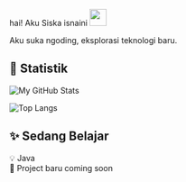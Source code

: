 hai! Aku Siska isnaini <img src="https://media.giphy.com/media/hvRJCLFzcasrR4ia7z/giphy.gif" width="30px"/>

Aku suka ngoding, eksplorasi teknologi baru.

## 🚀 Statistik

![My GitHub Stats](https://github-readme-stats.vercel.app/api?username=sissssskaaaaaisnt&show_icons=true&hide=contribs,prs&cache_seconds=86400&theme=date_night)

![Top Langs](https://github-readme-stats.vercel.app/api/top-langs/?username=sissssskaaaaaisnt&layout=compact&theme=date_night)


## ✨ Sedang Belajar

💡 Java  
🚧 Project baru coming soon
